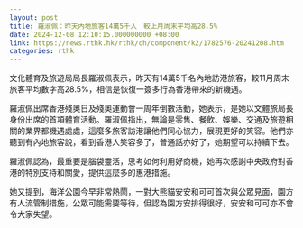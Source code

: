 ```yaml
---
layout: post
title: 羅淑佩：昨天內地旅客14萬5千人　較上月周末平均高28.5%
date: 2024-12-08 12:10:15.000000000 +08:00
link: https://news.rthk.hk/rthk/ch/component/k2/1782576-20241208.htm
categories: rthk
---
```


文化體育及旅遊局局長羅淑佩表示，昨天有14萬5千名內地訪港旅客，較11月周末旅客平均數字高28.5%，相信是恢復一簽多行為香港帶來的新機遇。

羅淑佩出席香港殘奧日及殘奧運動會一周年倒數活動，她表示，是她以文體旅局長身份出席的首項體育活動。羅淑佩指出，無論是零售、餐飲、娛樂、交通及旅遊相關的業界都機遇處處，這麼多旅客訪港讓他們同心協力，展現更好的笑容。他們亦聽到有內地旅客說，看到香港人笑容多了，普通話亦好了，她期望可以持續下去。

羅淑佩認為，最重要是腦袋靈活，思考如何利用好商機，她再次感謝中央政府對香港的特別支持和關愛，提供這麼多的惠港措施。

她又提到，海洋公園今早非常熱鬧，一對大熊貓安安和可可首次與公眾見面，園方有人流管制措施，公眾可能需要等待，但認為園方安排得很好，安安和可可亦不會令大家失望。
